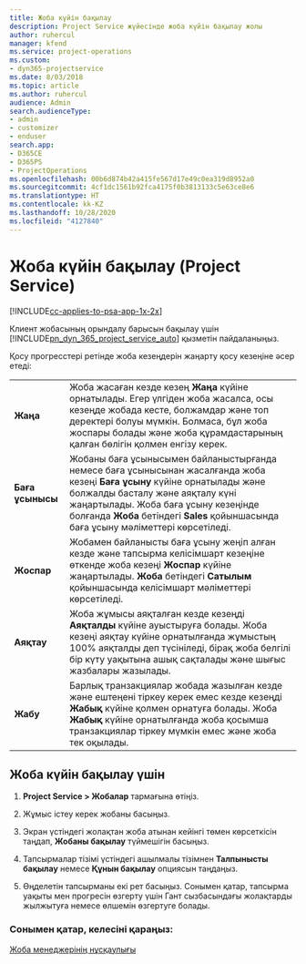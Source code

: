 ```yaml
---
title: Жоба күйін бақылау
description: Project Service жүйесінде жоба күйін бақылау жолы
author: ruhercul
manager: kfend
ms.service: project-operations
ms.custom:
- dyn365-projectservice
ms.date: 8/03/2018
ms.topic: article
ms.author: ruhercul
audience: Admin
search.audienceType:
- admin
- customizer
- enduser
search.app:
- D365CE
- D365PS
- ProjectOperations
ms.openlocfilehash: 00b6d874b42a415fe567d17e49c0ea319d8952a0
ms.sourcegitcommit: 4cf1dc1561b92fca4175f0b3813133c5e63ce8e6
ms.translationtype: HT
ms.contentlocale: kk-KZ
ms.lasthandoff: 10/28/2020
ms.locfileid: "4127840"
---
```

# <a name="track-a-projects-status-project-service"></a>Жоба күйін бақылау (Project Service)

[!INCLUDE[cc-applies-to-psa-app-1x-2x](../includes/cc-applies-to-psa-app-1x-2x.md)]

Клиент жобасының орындалу барысын бақылау үшін [!INCLUDE[pn_dyn_365_project_service_auto](../includes/pn-dyn-365-project-service-auto.md)] қызметін пайдаланыңыз.  

Қосу прогресстері ретінде жоба кезеңдерін жаңарту қосу кезеңіне әсер етеді:  


|              |                                                                                                                                                                                                                                                                                                  |
|--------------|--------------------------------------------------------------------------------------------------------------------------------------------------------------------------------------------------------------------------------------------------------------------------------------------------|
|   **Жаңа**    | Жоба жасаған кезде кезең **Жаңа** күйіне орнатылады. Егер үлгіден жоба жасалса, осы кезеңде жобада кесте, болжамдар және топ деректері болуы мүмкін. Болмаса, бұл жоба жоспары болады және жоба құрамдастарының қалған бөлігін қолмен енгізу керек. |
|  **Баға ұсынысы**   |      Жобаны баға ұсынысымен байланыстырғанда немесе баға ұсынысынан жасалғанда жоба кезеңі **Баға ұсыну** күйіне орнатылады және болжалды басталу және аяқталу күні жаңартылады. Жоба баға ұсыну кезеңінде болғанда **Жоба** бетіндегі **Sales** қойыншасында баға ұсыну мәліметтері көрсетіледі.      |
|   **Жоспар**   |                                     Жобамен байланысты баға ұсыну жеңіп алған кезде және тапсырма келісімшарт кезеңіне өткенде жоба кезеңі **Жоспар** күйіне жаңартылады. **Жоба** бетіндегі **Сатылым** қойыншасында келісімшарт мәліметтері көрсетіледі.                                      |
| **Аяқтау** |                    Жоба жұмысы аяқталған кезде кезеңді **Аяқталды** күйіне ауыстыруға болады. Жоба кезеңі аяқтау күйіне орнатылғанда жұмыстың 100% аяқталды деп түсініледі, бірақ жоба белгілі бір күту уақытына ашық сақталады және шығыс жазбалары жазылады.                     |
|  **Жабу**   |           Барлық транзакциялар жобада жазылған кезде және ештеңені тіркеу керек емес кезде кезеңді **Жабық** күйіне қолмен орнатуға болады. Жоба **Жабық** күйіне орнатылғанда жоба қосымша транзакциялар тіркеу мүмкін емес және жоба тек оқылады.           |

## <a name="to-track-a-projects-status"></a>Жоба күйін бақылау үшін  

1.  **Project Service > Жобалар** тармағына өтіңіз.  

2.  Жұмыс істеу керек жобаны басыңыз.  

3.  Экран үстіндегі жолақтан жоба атынан кейінгі төмен көрсеткісін таңдап, **Жобаны бақылау** түймешігін басыңыз.  

4.  Тапсырмалар тізімі үстіндегі ашылмалы тізімнен **Талпынысты бақылау** немесе **Құнын бақылау** опциясын таңдаңыз.  

5.  Өңделетін тапсырманы екі рет басыңыз. Сонымен қатар, тапсырма уақыты мен прогресін өзгерту үшін Гант сызбасындағы жолақтарды жылжытуға немесе өлшемін өзгертуге болады.  

### <a name="see-also"></a>Сонымен қатар, келесіні қараңыз:  
 [Жоба менеджерінің нұсқаулығы](../psa/project-manager-guide.md)
